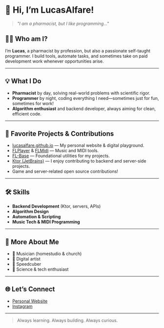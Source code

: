 <!-- Hi there, I'm LucasAlfare 👋 -->

# 👋 Hi, I’m LucasAlfare!

> _"I am a pharmacist, but I like programming..."_

## 🧑‍⚕️ Who am I?

I’m **Lucas**, a pharmacist by profession, but also a passionate self-taught programmer. I build tools, automate tasks, and sometimes take on paid development work whenever opportunities arise.

---

## 💡 What I Do

- **Pharmacist** by day, solving real-world problems with scientific rigor.
- **Programmer** by night, coding everything I need—sometimes just for fun, sometimes for work!
- **Algorithm enthusiast** and backend developer, always aiming for clean, efficient code.

---

## 🚀 Favorite Projects & Contributions

- [lucasalfare.github.io](https://github.com/LucasAlfare/lucasalfare.github.io) — My personal website & digital playground.
- [FLPlayer](https://github.com/LucasAlfare/FLPlayer) & [FLMidi](https://github.com/LucasAlfare/FLMidi) — Music and MIDI tools.
- [FL-Base](https://github.com/LucasAlfare/FL-Base) — Foundational utilities for my projects.
- [Ktor (JetBrains)](https://github.com/ktorio/ktor) — I enjoy contributing to backend and server-side projects.
- Game and server-related open source contributions!

---

## 🛠️ Skills

- **Backend Development** (Ktor, servers, APIs)
- **Algorithm Design**
- **Automation & Scripting**
- **Music Tech & MIDI Programming**

---

## 🎨 More About Me

- 🎹 Musician (homestudio & church)
- 🎨 Digital artist
- 🧩 Speedcuber
- 🧪 Science & tech enthusiast

---

## 🌐 Let’s Connect

- [Personal Website](https://lucasalfare.github.io/)
- [Instagram](https://www.instagram.com/lucas.alfare/)

---

> Always learning. Always building. Always curious.
